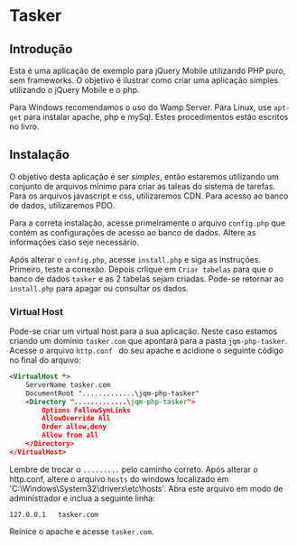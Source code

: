 # Tasker 

## Introdução

Esta é uma aplicação de exemplo para jQuery Mobile utilizando PHP puro, sem frameworks. O objetivo é ilustrar como criar uma aplicação simples utilizando o jQuery Mobile e o php.

Para Windows recomendamos o uso do Wamp Server. Para Linux, use `apt-get` para instalar apache, php e mySql. Estes procedimentos estão escritos no livro. 

## Instalação

O objetivo desta aplicação é ser *simples*, então estaremos utilizando um conjunto de arquivos mínimo para criar as taleas do sistema de tarefas. Para os arquivos javascript e css, utilizaremos CDN. Para acesso ao banco de dados, utilizaremos PDO. 

Para a correta instalação, acesse primeiramente o arquivo `config.php` que contém as configurações de acesso ao banco de dados. Altere as informações caso seje necessário. 

Após alterar o `config.php`, acesse `install.php` e siga as instruções. Primeiro, teste a conexão. Depois crlique em `Criar tabelas` para que o banco de dados `tasker` e as 2 tabelas sejam criadas. Pode-se retornar ao `install.php` para apagar ou consultar os dados.

### Virtual Host

Pode-se criar um virtual host para a sua aplicação. Neste caso estamos criando um domínio `tasker.com` que apontará para a pasta `jqm-php-tasker`. Acesse o arquivo `http.conf ` do seu apache e acidione o seguinte código no final do arquivo:

```xml
<VirtualHost *>
    ServerName tasker.com
    DocumentRoot ".............\jqm-php-tasker"
    <Directory ".............\jqm-php-tasker">
        Options FollowSymLinks
        AllowOverride All
        Order allow,deny
        Allow from all
    </Directory>
</VirtualHost>
```

Lembre de trocar o `.........` pelo caminho correto. Após alterar o http.conf, altere o arquivo `hosts` do windows localizado em 'C:\Windows\System32\drivers\etc\hosts'. Abra este arquivo em modo de administrador e inclua a seguinte linha:

```
127.0.0.1   tasker.com
```

Reinice o apache e acesse `tasker.com`.


